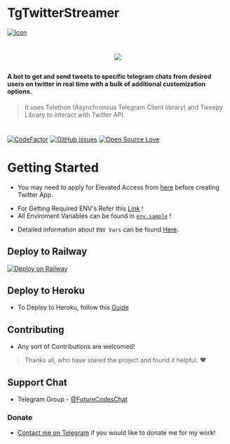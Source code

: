 # TgTwitterStreamer

[![Icon](./TgTwitterStreamer/assets/START.webp)](#)

# <p align="center"><a href="https://github.com/New-dev0/TgTwitterStreamer"><img src="https://github-readme-stats.vercel.app/api/pin?username=New-dev0&show_icons=true&theme=buefy&hide_border=false&repo=TgTwitterStreamer"></a></p>


#### A bot to get and send tweets to specific telegram chats from desired users on twitter in real time with a bulk of additional customization options.
> It uses Telethon (Asynchronous Telegram Client library) and Tweepy Library to interact with Twitter API.

#
[![CodeFactor](https://www.codefactor.io/repository/github/new-dev0/tgtwitterstreamer/badge)](https://www.codefactor.io/repository/github/new-dev0/tgtwitterstreamer)
[![GitHub issues](https://img.shields.io/github/issues/New-dev0/TgTWitterstreamer?color=red)](#)
[![Open Source Love](https://badges.frapsoft.com/os/v3/open-source.svg?v=103)](https://github.com/ellerbrock/open-source-badges/)



# Getting Started
- You may need to apply for Elevated Access from [here](https://developer.twitter.com/en/portal/products/elevated) before creating Twitter App.
* For Getting Required ENV's Refer this [Link](https://new-dev0.github.io/tgtwitterbot) !
* All Enviroment Variables can be found in [`env.sample`](https://github.com/New-dev0/TgTwitterStreamer/blob/main/.env.sample) !
- Detailed information about `ENV Vars` can be found [Here](./Guides/Vars.md).

## Deploy to Railway
[![Deploy on Railway](https://railway.app/button.svg)](https://railway.app/new/template/eERa-1)

## Deploy to Heroku
- To Deploy to Heroku, follow this [Guide](./Guides/deploy-heroku.md)

## Contributing
- Any sort of Contributions are welcomed!

> Thanks all, who have stared the project and found it helpful. ❤️

## Support Chat
- Telegram Group - [@FutureCodesChat](https://t.me/FutureCodesChat)

### Donate
- [Contact me on Telegram](https://t.me/KarbonCopy) if you would like to donate me for my work!
